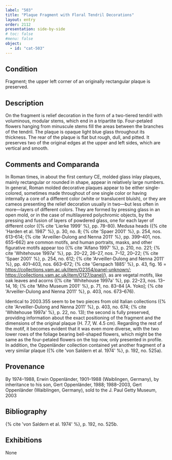 ```yaml
---
label: "503"
title: "Plaque Fragment with Floral Tendril Decorations"
layout: entry
order: 2112
presentation: side-by-side
# toc: false
#menu: false 
object:
  - id: "cat-503"
---
```


## Condition

Fragment; the upper left corner of an originally rectangular plaque is preserved.

## Description

On the fragment is relief decoration in the form of a two-tiered tendril with voluminous, modular stems, which end in a tripartite tip. Four-petaled flowers hanging from minuscule stems fill the areas between the branches of the tendril. The plaque is opaque light blue glass throughout its thickness. The rear of the plaque is flat but rough, dull, and pitted. It preserves two of the original edges at the upper and left sides, which are vertical and smooth.

## Comments and Comparanda

In Roman times, in about the first century CE, molded glass inlay plaques, mainly rectangular or rounded in shape, appear in relatively large numbers. In general, Roman molded decorative plaques appear to be either single-colored, sometimes made throughout of one single color or having internally a core of a different color (white or translucent bluish), or they are cameos presenting the relief decoration usually in two—but less often in more—layers of different colors. They are formed by pressing glass in an open mold, or in the case of multilayered polychromic objects, by the pressing and fusion of layers of powdered glass, one for each layer of different color ({% cite 'Lierke 1999' %}, pp. 78–80). Medusa heads ({% cite 'Harden et al. 1987' %}, p. 30, no. 8; {% cite 'Spaer 2001' %}, p. 254, nos. 613–614; {% cite 'Arveiller-Dulong and Nenna 2011' %}, pp. 399–401, nos. 655–662) are common motifs, and human portraits, masks, and other figurative motifs appear too ({% cite 'Alfano 1997' %}, p. 210, no. 221; {% cite 'Whitehouse 1997a' %}, pp. 20–22, 26–27, nos. 7–12, 20–22; {% cite 'Spaer 2001' %}, p. 254, no. 612; {% cite 'Arveiller-Dulong and Nenna 2011' %}, pp. 401–403, nos. 663–672; {% cite 'Gerspach 1885' %}, p. 43, fig. 16 = <https://collections.vam.ac.uk/item/O2354/panel-unknown/>; <https://collections.vam.ac.uk/item/O127/panel/>), as are vegetal motifs, like oak leaves and acorns ({% cite 'Whitehouse 1997a' %}, pp. 22–23, nos. 13–14, 16; {% cite 'Miho Museum 2001' %}, p. 71, no. 83–84 [A. Yoko]; {% cite 'Arveiller-Dulong and Nenna 2011' %}, p. 403, nos. 673–676).

Identical to 2003.355 seem to be two pieces from old Italian collections ({% cite 'Arveiller-Dulong and Nenna 2011' %}, p. 403, no. 674; {% cite 'Whitehouse 1997a' %}, p. 22, no. 13); the second is fully preserved, providing information about the exact positioning of the fragment and the dimensions of the original plaque (H. 7.7, W. 4.5 cm). Regarding the rest of the motif, it becomes evident that it was even more diverse, with the two lower rows of the foliage bearing bell-shaped flowers, which might be the same as the four-petaled flowers on the top row, only presented in profile. In addition, the Oppenländer collection contained yet another fragment of a very similar plaque ({% cite 'von Saldern et al. 1974' %}, p. 192, no. 525a).

## Provenance

By 1974–1988, Erwin Oppenländer, 1901–1988 (Waiblingen, Germany), by inheritance to his son, Gert Oppenländer, 1988; 1988–2003, Gert Oppenländer (Waiblingen, Germany), sold to the J. Paul Getty Museum, 2003

## Bibliography

{% cite 'von Saldern et al. 1974' %}, p. 192, no. 525b.

## Exhibitions

None